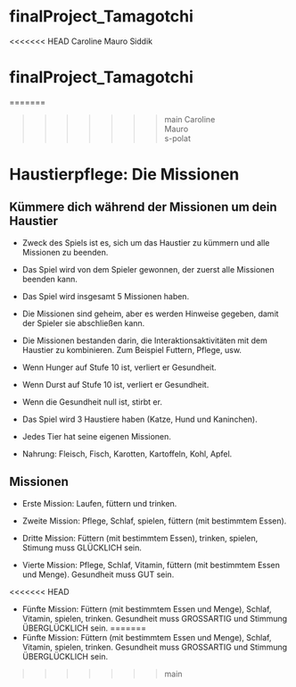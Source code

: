 # finalProject_Tamagotchi

<<<<<<< HEAD
Caroline
Mauro
Siddik

# finalProject_Tamagotchi

=======
>>>>>>> main
Caroline  
Mauro  
s-polat  

# Haustierpflege: Die Missionen 
## Kümmere dich während der Missionen um dein Haustier


* Zweck des Spiels ist es, sich um das Haustier zu kümmern und alle Missionen zu beenden.
* Das Spiel wird von dem Spieler gewonnen, der zuerst alle Missionen beenden kann.
* Das Spiel wird insgesamt 5 Missionen haben.
* Die Missionen sind geheim, aber es werden Hinweise gegeben, damit der Spieler sie abschließen kann. 
* Die Missionen bestanden darin, die Interaktionsaktivitäten mit dem Haustier zu kombinieren. Zum Beispiel Futtern, Pflege, usw. 

* Wenn Hunger auf Stufe 10 ist, verliert er Gesundheit.
* Wenn Durst auf Stufe 10 ist, verliert er Gesundheit.
* Wenn die Gesundheit null ist, stirbt er.

* Das Spiel wird 3 Haustiere haben (Katze, Hund und Kaninchen).
* Jedes Tier hat seine eigenen Missionen. 
* Nahrung: Fleisch, Fisch, Karotten, Kartoffeln, Kohl, Apfel.

## Missionen
* Erste Mission: Laufen, füttern und trinken.

* Zweite Mission: Pflege, Schlaf, spielen, füttern (mit bestimmtem Essen).

* Dritte Mission: Füttern (mit bestimmtem Essen), trinken, spielen, Stimung muss GLÜCKLICH sein.

* Vierte Mission: Pflege, Schlaf, Vitamin, füttern (mit bestimmtem Essen und Menge). Gesundheit muss GUT sein.

<<<<<<< HEAD
* Fünfte Mission: Füttern (mit bestimmtem Essen und Menge), Schlaf, Vitamin, spielen, trinken. Gesundheit muss GROSSARTIG und Stimmung ÜBERGLÜCKLICH sein.
=======
* Fünfte Mission: Füttern (mit bestimmtem Essen und Menge), Schlaf, Vitamin, spielen, trinken. Gesundheit muss GROSSARTIG und Stimmung ÜBERGLÜCKLICH sein.
>>>>>>> main
